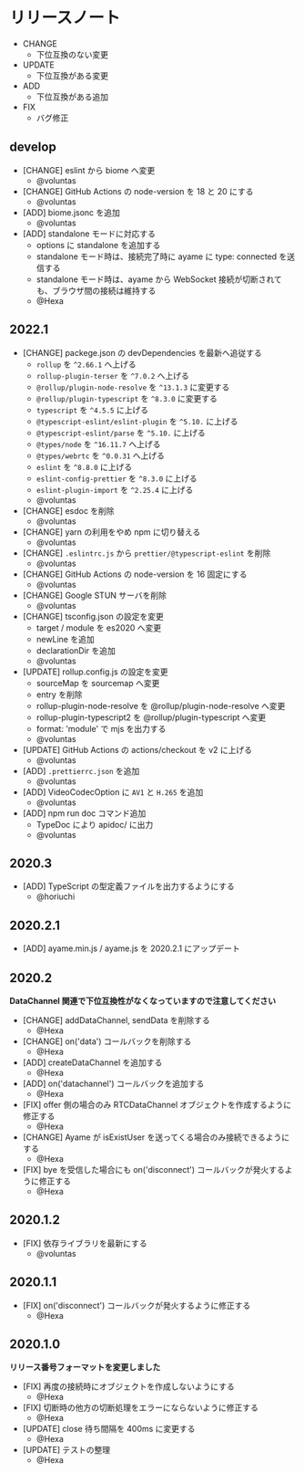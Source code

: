 # リリースノート

- CHANGE
  - 下位互換のない変更
- UPDATE
  - 下位互換がある変更
- ADD
  - 下位互換がある追加
- FIX
  - バグ修正

## develop

- [CHANGE] eslint から biome へ変更
  - @voluntas
- [CHANGE] GitHub Actions の node-version を 18 と 20 にする
  - @voluntas
- [ADD] biome.jsonc を追加
  - @voluntas
- [ADD] standalone モードに対応する
  - options に standalone を追加する
  - standalone モード時は、接続完了時に ayame に type: connected を送信する
  - standalone モード時は、ayame から WebSocket 接続が切断されても、ブラウザ間の接続は維持する
  - @Hexa

## 2022.1

- [CHANGE] packege.json の devDependencies を最新へ追従する
  - `rollup` を `^2.66.1` へ上げる
  - `rollup-plugin-terser` を `^7.0.2` へ上げる
  - `@rollup/plugin-node-resolve` を `^13.1.3` に変更する
  - `@rollup/plugin-typescript` を `^8.3.0` に変更する
  - `typescript` を `^4.5.5` に上げる
  - `@typescript-eslint/eslint-plugin` を `^5.10.` に上げる
  - `@typescript-eslint/parse` を `^5.10.` に上げる
  - `@types/node` を `^16.11.7` へ上げる
  - `@types/webrtc` を `^0.0.31` へ上げる
  - `eslint` を `^8.8.0` に上げる
  - `eslint-config-prettier` を `^8.3.0` に上げる
  - `eslint-plugin-import` を `^2.25.4` に上げる
  - @voluntas
- [CHANGE] esdoc を削除
  - @voluntas
- [CHANGE] yarn の利用をやめ npm に切り替える
  - @voluntas
- [CHANGE] `.eslintrc.js` から `prettier/@typescript-eslint` を削除
  - @voluntas
- [CHANGE] GitHub Actions の node-version を 16 固定にする
  - @voluntas
- [CHANGE] Google STUN サーバを削除
  - @voluntas
- [CHANGE] tsconfig.json の設定を変更
  - target / module を es2020 へ変更
  - newLine を追加
  - declarationDir を追加
  - @voluntas
- [UPDATE] rollup.config.js の設定を変更
  - sourceMap を sourcemap へ変更
  - entry を削除
  - rollup-plugin-node-resolve を @rollup/plugin-node-resolve へ変更
  - rollup-plugin-typescript2 を @rollup/plugin-typescript へ変更
  - format: 'module' で mjs を出力する
  - @voluntas
- [UPDATE] GitHub Actions の actions/checkout を v2 に上げる
  - @voluntas
- [ADD] `.prettierrc.json` を追加
  - @voluntas
- [ADD] VideoCodecOption に `AV1` と `H.265` を追加
  - @voluntas
- [ADD] npm run doc コマンド追加
  - TypeDoc により apidoc/ に出力
  - @voluntas

## 2020.3

- [ADD] TypeScript の型定義ファイルを出力するようにする
  - @horiuchi

## 2020.2.1

- [ADD] ayame.min.js / ayame.js を 2020.2.1 にアップデート

## 2020.2

**DataChannel 関連で下位互換性がなくなっていますので注意してください**

- [CHANGE] addDataChannel, sendData を削除する
  - @Hexa
- [CHANGE] on('data') コールバックを削除する
  - @Hexa
- [ADD] createDataChannel を追加する
  - @Hexa
- [ADD] on('datachannel') コールバックを追加する
  - @Hexa
- [FIX] offer 側の場合のみ RTCDataChannel オブジェクトを作成するように修正する
  - @Hexa
- [CHANGE] Ayame が isExistUser を送ってくる場合のみ接続できるようにする
  - @Hexa
- [FIX] bye を受信した場合にも on('disconnect') コールバックが発火するように修正する
  - @Hexa

## 2020.1.2

- [FIX] 依存ライブラリを最新にする
  - @voluntas

## 2020.1.1

- [FIX] on('disconnect') コールバックが発火するように修正する
  - @Hexa

## 2020.1.0

**リリース番号フォーマットを変更しました**

- [FIX] 再度の接続時にオブジェクトを作成しないようにする
  - @Hexa
- [FIX] 切断時の他方の切断処理をエラーにならないように修正する
  - @Hexa
- [UPDATE] close 待ち間隔を 400ms に変更する
  - @Hexa
- [UPDATE] テストの整理
  - @Hexa
